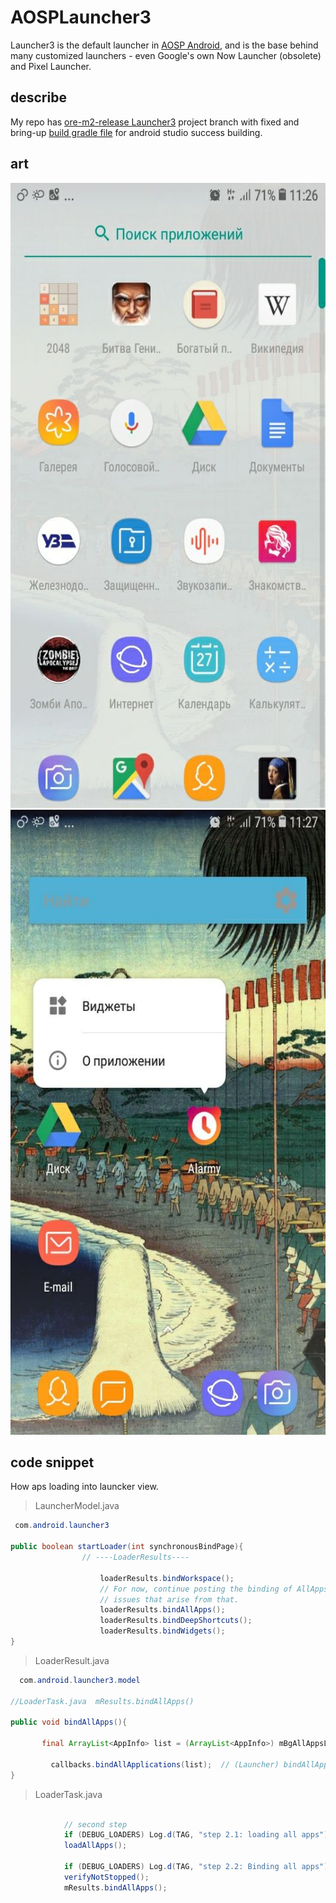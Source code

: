 # AOSPLauncher3

Launcher3 is the default launcher in [AOSP Android](https://android.googlesource.com/platform/packages/apps/Launcher3/), 
and is the base behind many customized launchers - even Google's own Now Launcher (obsolete) and Pixel Launcher. 

## describe 
My repo has [ore-m2-release ](https://android.googlesource.com/platform/packages/apps/Launcher3/+/oreo-m2-release) [Launcher3](https://android.googlesource.com/platform/packages/apps/Launcher3/) project branch 
with fixed and bring-up [build gradle file](https://github.com/SergeyBurlaka/AOSPLauncher3/blob/oreo-m2-release/build.gradle)  for android studio success building.

## art

<div class="center-block">
  
  <img src="https://github.com/SergeyBurlaka/AOSPLauncher3/blob/oreo-m2-release/art/photo5377854175276280538.jpg" height="1000" alt="Screenshot">
  
<img src="https://github.com/SergeyBurlaka/AOSPLauncher3/blob/oreo-m2-release/art/photo5377854175276280539.jpg" height="1000" alt="Screenshot"/>


## code snippet 
How aps loading into launcker view.

> LauncherModel.java

```java
 com.android.launcher3
 
public boolean startLoader(int synchronousBindPage){
                // ----LoaderResults----
                
                    loaderResults.bindWorkspace();
                    // For now, continue posting the binding of AllApps as there are other
                    // issues that arise from that.
                    loaderResults.bindAllApps();
                    loaderResults.bindDeepShortcuts();
                    loaderResults.bindWidgets();
}


```

> LoaderResult.java

```java
  com.android.launcher3.model

//LoaderTask.java  mResults.bindAllApps()

public void bindAllApps(){

       final ArrayList<AppInfo> list = (ArrayList<AppInfo>) mBgAllAppsList.data.clone();
       
         callbacks.bindAllApplications(list);  // (Launcher) bindAllApplications
}
```

>LoaderTask.java

```java

            // second step
            if (DEBUG_LOADERS) Log.d(TAG, "step 2.1: loading all apps");
            loadAllApps();

            if (DEBUG_LOADERS) Log.d(TAG, "step 2.2: Binding all apps");
            verifyNotStopped();
            mResults.bindAllApps();
```
